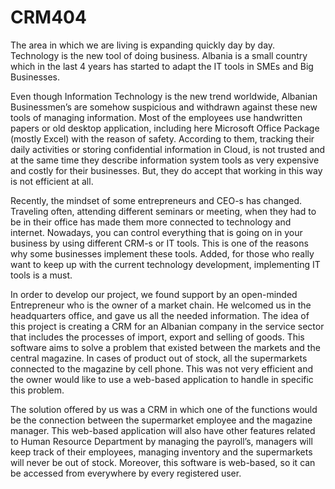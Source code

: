 # CRM404

The area in which we are living is expanding quickly day by day. Technology is the new tool of doing business. Albania is a small country which in the last 4 years has started to adapt the IT tools in SMEs and Big Businesses. 

Even though Information Technology is the new trend worldwide, Albanian Businessmen’s are somehow suspicious and withdrawn against these new tools of managing information. Most of the employees use handwritten papers or old desktop application, including here Microsoft Office Package (mostly Excel) with the reason of safety. According to them, tracking their daily activities or storing confidential information in Cloud, is not trusted and at the same time they describe information system tools as very expensive and costly for their businesses. But, they do accept that working in this way is not efficient at all. 

Recently, the mindset of some entrepreneurs and CEO-s has changed. Traveling often, attending different seminars or meeting, when they had to be in their office has made them more connected to technology and internet. Nowadays, you can control everything that is going on in your business by using different CRM-s or IT tools. This is one of the reasons why some businesses implement these tools. Added, for those who really want to keep up with the current technology development, implementing IT tools is a must. 

In order to develop our project, we found support by an open-minded Entrepreneur who is the owner of a market chain. He welcomed us in the headquarters office, and gave us all the needed information. The idea of this project is creating a CRM for an Albanian company in the service sector that includes the processes of import, export and selling of goods. This software aims to solve a problem that existed between the markets and the central magazine. In cases of product out of stock, all the supermarkets connected to the magazine by cell phone. This was not very efficient and the owner would like to use a web-based application to handle in specific this problem.

The solution offered by us was a CRM in which one of the functions would be the connection between the supermarket employee and the magazine manager. This web-based application will also have other features related to Human Resource Department by managing the payroll’s, managers will keep track of their employees, managing inventory and the supermarkets will never be out of stock. Moreover, this software is web-based, so it can be accessed from everywhere by every registered user. 
